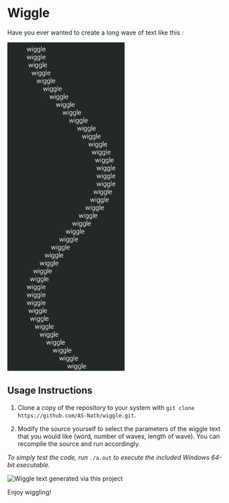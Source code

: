 # Wiggle

Have you ever wanted to create a long wave of text like this : 

![An image of text printed in a wave pattern.](images/default.png)

## Usage Instructions
1. Clone a copy of the repository to your system with 
   ```git clone https://github.com/AS-Nath/wiggle.git```.

2. Modify the source yourself to select the parameters of the wiggle text that you would like (word, number of waves, length of wave). You can recompile the source and run accordingly.

*To simply test the code, run* ```./a.out``` *to execute the included Windows 64-bit executable.*

![Wiggle text generated via this project](images/custom.png)

Enjoy wiggling!